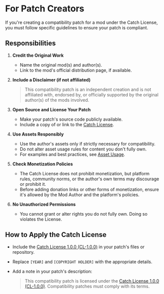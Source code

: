 # For Patch Creators

If you're creating a compatibility patch for a mod under the Catch License, you must follow specific guidelines to ensure your patch is compliant.

## Responsibilities

1. **Credit the Original Work**
	- Name the original mod(s) and author(s).
	- Link to the mod's official distribution page, if available.

2. **Include a Disclaimer (if not affiliated)**
	> This compatibility patch is an independent creation and is not affiliated with, endorsed by, or officially supported by the original author(s) of the mods involved.

3. **Open Source and License Your Patch**
	- Make your patch's source code publicly available.
	- Include a copy of or link to the [Catch License](../cl.md).

4. **Use Assets Responsibly**
	- Use the author's assets only if strictly necessary for compatibility.
	- Do not alter asset usage rules for content you don't fully own.
	- For examples and best practices, see [Asset Usage](./for-patch-creators/asset-usage.md).

5. **Check Monetization Policies**
	- The Catch License does not prohibit monetization, but platform rules, community norms, or the author's own terms may discourage or prohibit it.
	- Before adding donation links or other forms of monetization, ensure it's allowed by the Mod Author and the platform's policies.

6. **No Unauthorized Permissions**
	- You cannot grant or alter rights you do not fully own. Doing so violates the License.

## How to Apply the Catch License

- Include the [Catch License 1.0.0 (CL-1.0.0)](../cl.md) in your patch's files or repository.
- Replace `[YEAR]` and `[COPYRIGHT HOLDER]` with the appropriate details.
- Add a note in your patch's description:

	> This compatibility patch is licensed under the [Catch License 1.0.0 (CL-1.0.0)](https://github.com/catch-group/cl/blob/1.0.0/cl.md).
	> Compatibility patches must comply with its terms.

